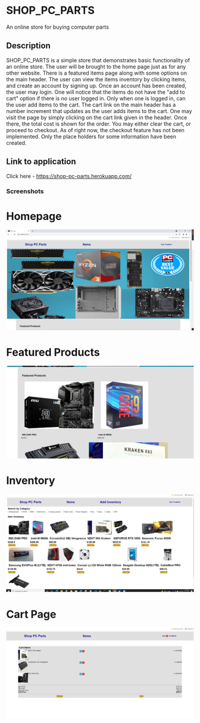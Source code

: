# SHOP_PC_PARTS
An online store for buying computer parts

## Description
SHOP_PC_PARTS is a simple store that demonstrates basic functionality of an online store. The user will be brought to the home page just 
as for any other website. There is a featured items page along with some options on the main header. The user can view the items inventory
by clicking items, and create an account by signing up. Once an account has been created, the user may login. One will notice that the items 
do not have the "add to cart" option if there is no user logged in. Only when one is logged in, can the user add items to the cart. The cart
link on the main header has a number increment that updates as the user adds items to the cart. One may visit the page by simply clicking on the
cart link given in the header. Once there, the total cost is shown for the order. You may either clear the cart, or proceed to checkout. As of 
right now, the checkout feature has not been implemented. Only the place holders for some information have been created. 

## Link to application

Click here - https://shop-pc-parts.herokuapp.com/

### Screenshots
# Homepage
![Homepage](./Homepage.JPG)
# Featured Products
![Featured](./Featured.JPG)
# Inventory
![inventory](./inventory.JPG)
# Cart Page
![cart](./cart.JPG)
